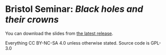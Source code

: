 # Bristol Seminar: _Black holes and their crowns_

You can download the slides from [the latest release](https://github.com/fjebaker/bristol-march-2025/releases/latest).

Everything CC BY-NC-SA 4.0 unless otherwise stated. Source code is GPL-3.0
